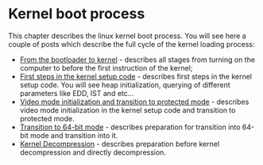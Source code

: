 # Kernel boot process

This chapter describes the linux kernel boot process. You will see here a couple of posts which describe the full cycle of the kernel loading process:

* [From the bootloader to kernel](http://0xax.gitbooks.io/linux-insides/content/Booting/linux-bootstrap-1.html) - describes all stages from turning on the computer to before the first instruction of the kernel;
* [First steps in the kernel setup code](http://0xax.gitbooks.io/linux-insides/content/Booting/linux-bootstrap-2.html) - describes first steps in the kernel setup code. You will see heap initialization, querying of different parameters like EDD, IST and etc...
* [Video mode initialization and transition to protected mode](http://0xax.gitbooks.io/linux-insides/content/Booting/linux-bootstrap-3.html) - describes video mode initialization in the kernel setup code and transition to protected mode.
* [Transition to 64-bit mode](http://0xax.gitbooks.io/linux-insides/content/Booting/linux-bootstrap-4.html) - describes preparation for transition into 64-bit mode and transition into it.
* [Kernel Decompression](http://0xax.gitbooks.io/linux-insides/content/Booting/linux-bootstrap-5.html) - describes preparation before kernel decompression and directly decompression.
